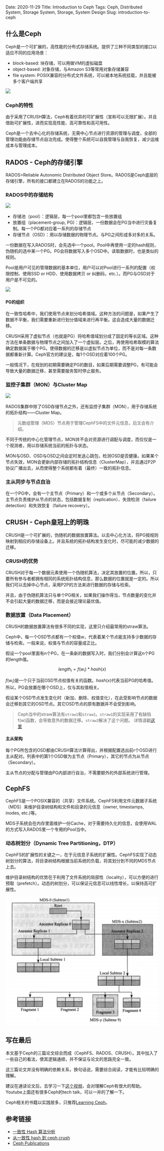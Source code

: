 Date: 2020-11-29
Title: Introduction to Ceph
Tags: Ceph, Distributed System, Storage System, Storage, System Design
Slug: introduction-to-ceph

## 什么是Ceph

Ceph是一个可扩展的，高性能的分布式存储系统。提供了三种不同类型的接口以适应不同的应用场景：

* block-based: 块存储，可以用做VM的虚拟磁盘
* object-based: 对象存储，与Amazon S3等常用对象存储兼容
* file system: POSIX兼容的分布式文件系统，可以被本地系统挂载，并且能被多个客户端共享

![][ceph-3-in-1]

### Ceph的特性

由于采用了CRUSH算法，Ceph有着优异的可扩展性（宣称可以无限扩展）。并且借助可扩展性，进而实现高性能、高可靠性和高可用性。

Ceph是一个去中心化的存储系统，无需中心节点进行资源的管理与调度，全部的管理功能由存储节点自治完成。使得整个系统可以自我管理与自我恢复，减少运维成本与管理成本。

## RADOS - Ceph的存储引擎

RADOS=Reliable Autonomic Distributed Object Store。RADOS是Ceph底层的存储引擎，所有的接口都建立在RADOS的功能之上。

### RADOS中的存储结构

![][rados]

* 存储池（pool）：逻辑层，每一个pool里都包含一些放置组
* 放置组（placement-group, PG)：逻辑层，一份数据会在PG当中进行灾备复制。每一个PG都对应着一系列的存储节点
* 存储节点（OSD）：用以存储数据的物理节点。与PG之间形成多对多的关系。

一份数据在写入RADOS时，会先选中一个pool。Pool中再使用一定的hash规则，伪随机的选中某一个PG。PG会将数据写入多个OSD中。读取数据时，也是类似的规则。

Pool是用户可见的管理数据的基本单位，用户可以对Pool进行一系列的配置（权限控制、使用SSD or HDD、使用数据拷贝 or 纠删码，etc.）。而PG与OSD对于用户是不可见的。

![][pg-osds]

#### PG的组织

在一致性哈希中，我们使用节点来划分哈希值域。这种方法的问题是，如果产生了数据不平衡，我们需要重新进行划分值域来进行再平衡。这会造成大量的数据迁移。

CRUSH采用了虚拟节点（也就是PG）将哈希值域划分成了固定的等长区域。这种方法在单条数据与物理节点之间加入了一个虚拟层。之后，再使用哈希取模的算法确定数据属于哪个PG。使得数据的迁移是以虚拟节点为单位，而不是对每一条数据都重新计算。Ceph官方的建议是，每1个OSD对应着100个PG。

一般情况下，在规划的初期需要确定PG的数目，如果后期需要调整PG，有可能会导致大量的数据迁移，甚至需要服务暂时停止服务。

### 监控子集群（MON）与Cluster Map

![][rados-mon]

RADOS集群中除了OSD存储节点之外，还有监控子集群（MON），用于存储系统的拓扑结构——Cluster Map。

> 元数组管理（MDS）节点用于管理CephFS中的文件元信息，后文会有介绍。

不同于传统的中心化管理节点，MON并不会对资源进行调配与调度，而仅仅是一个观测者，用以存储系统当前的拓扑与状态。

MON与OSD、OSD与OSD之间会定时发送心跳包，检测OSD是否健康。如果某个节点失效，MON会更新内部存储的拓扑结构信息（ClusterMap），并且通过P2P协议广播出去，从而使得整个系统都有着（最终）一致的拓扑信息。

### 主从同步与节点自治

在一个PG中，会有一个主节点（Primary）和一个或多个从节点（Secondary）。主节点负责维护从节点的状态，包括数据复制（replication）、失效检测（failure detection）和失效恢复（failure recovery）。

## CRUSH - Ceph皇冠上的明珠

CRUSH是一个可扩展的，伪随机的数据放置算法。以去中心化方法，将PG按规则映射到相应的存储设备上。并且系统的拓扑结构发生变化时，尽可能的减少数据的迁移。

### CRUSH的优势

CRUSH对于每一个数据元素使用一个伪随机算法，决定其放置的位置。所以，只要所有参与者都拥有相同的系统拓扑结构信息，那么数据的位置就是一定的。所以我们可以去掉中心节点，采用P2P的方法来进行数据的存储与检索。

并且，由于伪随机算法只与单个PG相关，如果我们操作得当，节点数量的变化并不会引起大量的数据迁移，而是会接近理论最优值。

### 数据放置（Data Placement）

CRUSH的数据放置算法有很多不同的实现，这里只介绍最常用的straw算法。

Ceph中，每一个OSD节点都有一个权值w，代表着某个节点能支持多少数据的存储与检索。一般来说，权值与节点的容量成正比。

假设一个pool里面有n个PG，在一条新的数据写入时，我们分别会计算这n个PG的length值。

$$ length_{i} = f(w_{i}) * hash(x) $$

$f(w_{i})$是一个只于当前OSD节点权值有关的函数。$hash(x)$代表当前PG的哈希值。所以，PG会放置在哪个OSD上，仅与其权值相关。

假设某个OSD节点发生变化时（新加、删除、权值变化），在此受影响节点的数据会迁移到其它的OSD节点。其它OSD节点的原有数据并不会受到影响。

> Ceph当中的straw算法有`straw1`和`straw2`。`straw1`的实现采用了有缺陷f(w)函数，会导致意外的数据迁移。`straw2`解决了这个问题。
详情请戳[这里][1]


#### 主从架构

每个PG所包含的OSD都由CRUSH算法计算得出，并根据配置选出前r个OSD进行主从配对。列表中的第1个OSD做为主节点（Primary），其它的节点为从节点（Secondary）。

主从节点的分配与管理由PG内部进行自治，不需要额外的外部系统进行管理。

## CephFS

CephFS是一个POSIX兼容的（共享）文件系统。CephFS利用文件元数据子系统（MDS）来维护目录树结构和文件和目录的元信息（owner, timestamps, inodes, etc.)等。

MDS子系统会在内存里面维护一份Cache，对于需要持久化的信息，会使用WAL的方式写入RADOS里一个专用的Pool当中。

### 动态树划分（Dynamic Tree Partitioning，DTP）

CephFS的扩展性的关键之一，在于元信息子系统的扩展性。CephFS实现了动态树划分的算法，将目录树结构根据当前系统的负载，将其划分到不同的MDS节点上去。

维护目录树结构的优势在于利用了文件系统的局部性（locality），可以方便的进行预取（prefetch）。动态的树划分，可以保证元信息可以线性增长，以保持高可扩展性。

![](https://raw.githubusercontent.com/Wizmann/assets/master/wizmann-pic/20-11-29/2020-11-29_18-53-09.png)

## 写在最后

本文基于Ceph的三篇论文综合而成（CephFS、RADOS、CRUSH）。其中加入了一些自己的看法，使其逻辑通顺，并不保证与论文的思路完全一致。

这三篇论文并没有明确的依赖关系，换句话说，需要综合阅读，才能有比较明确的理解。

建议在通读论文后，去学习一下[这个视频][2]，会对理解Ceph有很大的帮助。Youtube上面还有很多Ceph的tech talk，可以一并的了解一下。

Ceph相关的书籍以实践居多，只推荐[Learning Ceph][3]。

## 参考链接

* [一致性 Hash 算法分析][ref-consistent-hash]
* [从一致性 hash 到 ceph crush][ref-consistent-hash-and-ceph]
* [Ceph Publications](https://ceph.io/publications/)

[ceph-3-in-1]: https://raw.githubusercontent.com/Wizmann/assets/master/wizmann-pic/20-11-28/2020-11-28_22-04-49.png
[rados]: https://raw.githubusercontent.com/Wizmann/assets/master/wizmann-pic/20-11-28/2020-11-28_22-24-56.png
[rados-mon]: https://raw.githubusercontent.com/Wizmann/assets/master/wizmann-pic/20-11-28/2020-11-28_22-48-10.png
[pg-osds]: https://raw.githubusercontent.com/Wizmann/assets/master/wizmann-pic/20-11-28/2020-11-28_23-00-51.png
[consistent-hash]: https://raw.githubusercontent.com/Wizmann/assets/master/wizmann-pic/20-11-28/2020-11-28_23-17-20.png
[consistent-hash-2]: https://raw.githubusercontent.com/Wizmann/assets/master/wizmann-pic/20-11-28/2020-11-28_23-40-26.png
[osds-tree]: https://raw.githubusercontent.com/Wizmann/assets/master/wizmann-pic/20-11-29/2020-11-29_00-49-28.png
[ref-consistent-hash]: https://crossoverjie.top/2018/01/08/Consistent-Hash/
[ref-consistent-hash-and-ceph]: https://zhuanlan.zhihu.com/p/60963885
[pg-resize-1]: http://lists.ceph.com/pipermail/ceph-users-ceph.com/2015-August/003653.html
[pg-resize-2]: https://indico.cern.ch/event/651370/contributions/2650736/attachments/1490696/2316971/PG_increase.pdf
[1]: https://www.spinics.net/lists/ceph-devel/msg21635.html
[2]: https://www.youtube.com/watch?v=PmLPbrf-x9g&ab_channel=Ceph
[3]: https://www.oreilly.com/library/view/learning-ceph-/9781787127913/
